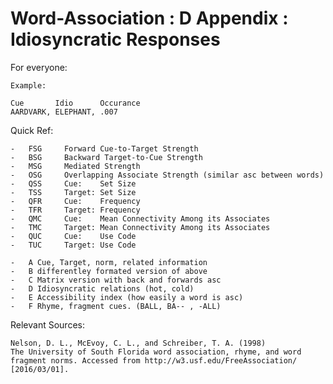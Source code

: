 # Word-Association : D Appendix : Idiosyncratic Responses

For everyone:

	Example:
	
	Cue		  Idio		Occurance
	AARDVARK, ELEPHANT, .007
	
	
Quick Ref:

	-	FSG		Forward Cue-to-Target Strength
	-	BSG		Backward Target-to-Cue Strength
	-	MSG		Mediated Strength
	-	OSG		Overlapping Associate Strength (similar asc between words)
	-	QSS		Cue: 	Set Size
	-	TSS		Target: Set Size
	-	QFR		Cue: 	Frequency
	-	TFR		Target: Frequency
	-	QMC		Cue: 	Mean Connectivity Among its Associates
	-	TMC		Target: Mean Connectivity Among its Associates
	-	QUC		Cue: 	Use Code
	-	TUC		Target: Use Code
	
	-	A Cue, Target, norm, related information
	-	B differentley formated version of above
	-	C Matrix version with back and forwards asc
	-	D Idiosyncratic relations (hot, cold)
	-	E Accessibility index (how easily a word is asc)
	-	F Rhyme, fragment cues. (BALL, BA-- , -ALL)
	
Relevant Sources:

	Nelson, D. L., McEvoy, C. L., and Schreiber, T. A. (1998) 
	The University of South Florida word association, rhyme, and word 	
	fragment norms. Accessed from http://w3.usf.edu/FreeAssociation/ 
	[2016/03/01].
		
